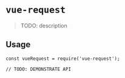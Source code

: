 # `vue-request`

> TODO: description

## Usage

```
const vueRequest = require('vue-request');

// TODO: DEMONSTRATE API
```
